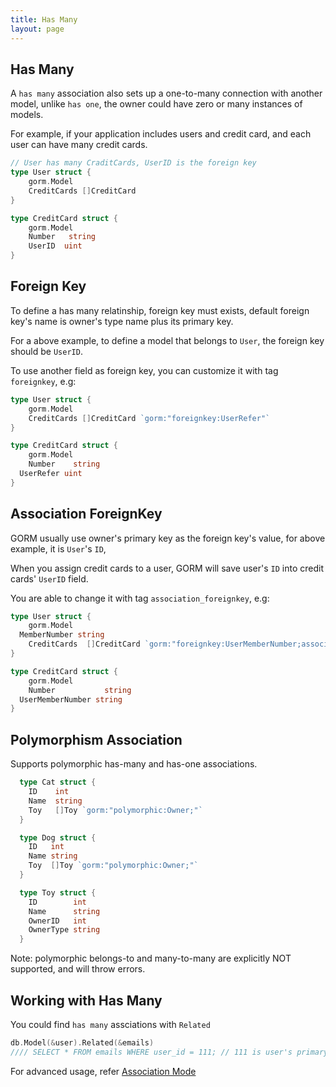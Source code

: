 ```yaml
---
title: Has Many
layout: page
---
```

## Has Many

A `has many` association also sets up a one-to-many connection with another model, unlike `has one`, the owner could have zero or many instances of models.

For example, if your application includes users and credit card, and each user can have many credit cards.

```go
// User has many CraditCards, UserID is the foreign key
type User struct {
    gorm.Model
    CreditCards []CreditCard
}

type CreditCard struct {
    gorm.Model
    Number   string
    UserID  uint
}
```

## Foreign Key

To define a has many relatinship, foreign key must exists, default foreign key's name is owner's type name plus its primary key.

For a above example, to define a model that belongs to `User`, the foreign key should be `UserID`.

To use another field as foreign key, you can customize it with tag `foreignkey`, e.g:

```go
type User struct {
    gorm.Model
    CreditCards []CreditCard `gorm:"foreignkey:UserRefer"`
}

type CreditCard struct {
    gorm.Model
    Number    string
  UserRefer uint
}
```

## Association ForeignKey

GORM usually use owner's primary key as the foreign key's value, for above example, it is `User`'s `ID`,

When you assign credit cards to a user, GORM will save user's `ID` into credit cards' `UserID` field.

You are able to change it with tag `association_foreignkey`, e.g:

```go
type User struct {
    gorm.Model
  MemberNumber string
    CreditCards  []CreditCard `gorm:"foreignkey:UserMemberNumber;association_foreignkey:MemberNumber"`
}

type CreditCard struct {
    gorm.Model
    Number           string
  UserMemberNumber string
}
```

## Polymorphism Association

Supports polymorphic has-many and has-one associations.

```go
  type Cat struct {
    ID    int
    Name  string
    Toy   []Toy `gorm:"polymorphic:Owner;"`
  }

  type Dog struct {
    ID   int
    Name string
    Toy  []Toy `gorm:"polymorphic:Owner;"`
  }

  type Toy struct {
    ID        int
    Name      string
    OwnerID   int
    OwnerType string
  }
```

Note: polymorphic belongs-to and many-to-many are explicitly NOT supported, and will throw errors.

## Working with Has Many

You could find `has many` assciations with `Related`

```go
db.Model(&user).Related(&emails)
//// SELECT * FROM emails WHERE user_id = 111; // 111 is user's primary key
```

For advanced usage, refer [Association Mode](/docs/associations.html#Association-Mode)